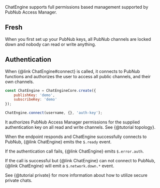 ChatEngine supports full permissions based management supported by PubNub Access Manager.

## Fresh

When you first set up your PubNub keys, all PubNub channels are locked down and
nobody can read or write anything.

## Authentication

When {@link ChatEngine#connect} is called, it connects to PubNub functions and authorizes the user to access all public channels, and their own channels.

```js
const ChatEngine = ChatEngineCore.create({
    publishKey: 'demo',
    subscribeKey: 'demo'
});

ChatEngine.connect(username, {}, 'auth-key');
```

It authorizes PubNub Access Manager permissions for the supplied authentication key on all read and write channels. See {@tutorial topology}.


When the endpoint responds and ChatEngine successfully connects to PubNub, {@link ChatEngine}
emits the ```$.ready``` event.

If the authentication call fails, {@link ChatEngine} emits ```$.error.auth```.

If the call is successful but {@link ChatEngine} can not connect to PubNub,
{@link ChatEngine} will emit a ```$.network.down.*``` event.

See {@tutorial private} for more information about how to utilize secure private chats.
